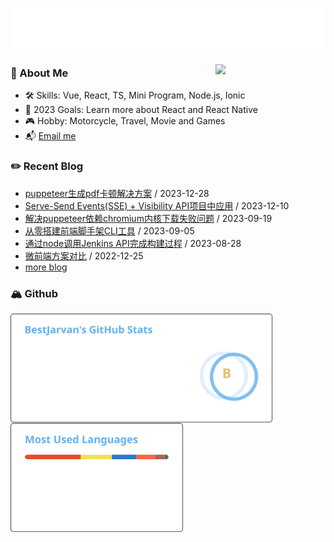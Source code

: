 <h1 align="center">
  <a href="https://git.io/typing-svg"><img style="border: none" src="https://github.com/BESTJARVAN/BESTJARVAN/raw/text/typing.svg"></a>
</h1>

<picture>
  <img align="right" width="35%" style="border: none" src="https://gcore.jsdelivr.net/gh/BestJarvan/pic-imgs/imgs/202303221702310.gif">
</picture>

### 🤵 About Me
- 🛠 Skills: Vue, React, TS, Mini Program, Node.js, Ionic
- 📜 2023 Goals: Learn more about React and React Native
- 🎮 Hobby: Motorcycle, Travel, Movie and Games
- 📬 [Email me](mailto:j532547613@gmail.com)



### ✏️ Recent Blog
- [puppeteer生成pdf卡顿解决方案](https://www.jiangyh.cn/2023/12/28/node/puppeteer-pdf/index.html) / 2023-12-28
- [Serve-Send Events(SSE) + Visibility API项目中应用](https://www.jiangyh.cn/2023/12/10/js/sse/index.html) / 2023-12-10
- [解决puppeteer依赖chromium内核下载失败问题](https://www.jiangyh.cn/2023/09/19/node/puppeteer/index.html) / 2023-09-19
- [从零搭建前端脚手架CLI工具](https://www.jiangyh.cn/2023/09/05/node/myself-cli/index.html) / 2023-09-05
- [通过node调用Jenkins API完成构建过程](https://www.jiangyh.cn/2023/08/28/node/node-jenkins/index.html) / 2023-08-28
- [微前端方案对比](https://www.jiangyh.cn/2022/12/25/vue/micro-frontends/index.html) / 2022-12-25
- [more blog](https://www.jiangyh.cn/)



### 🏔 Github
<a style="display: inline-block" href="https://github.com/BestJarvan/github-readme-stats">
  <img height=175 align="center" style="border: none" src="https://github.com/BESTJARVAN/BESTJARVAN/raw/grs/stats.svg">
</a>
<a style="display: inline-block" href="https://github.com/BestJarvan/github-readme-stats">
  <img height=175 align="center"style="border: none"  src="https://github.com/BESTJARVAN/BESTJARVAN/raw/grs/top-langs.svg" />
</a>

